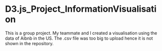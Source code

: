 # D3.js_Project_InformationVisualisation
This is a group project. My teammate and I created a visualisation using the data of Aibnb in the US.
The .csv file was too big to upload hence it is not shown in the repository.
